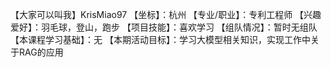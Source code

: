 【大家可以叫我】KrisMiao97
【坐标】：杭州
【专业/职业】：专利工程师
【兴趣爱好】：羽毛球，登山，跑步
【项目技能】：喜欢学习
【组队情况】：暂时无组队
【本课程学习基础】：无
【本期活动目标】：学习大模型相关知识，实现工作中关于RAG的应用